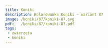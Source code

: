 ```yaml
---
title: Koniki
description: Kolorowanka Koniki – wariant 87
image: /koniki/87/koniki-87.svg
pdf:   /koniki/87/koniki-87.pdf
tags:
 - zwierzeta
 - koniki
---
```

